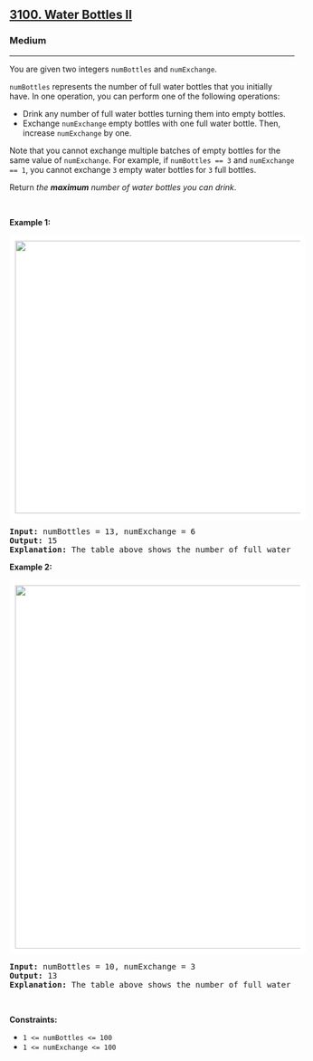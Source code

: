 <h2><a href="https://leetcode.com/problems/water-bottles-ii/">3100. Water Bottles II</a></h2><h3>Medium</h3><hr><div><p>You are given two integers <code>numBottles</code> and <code>numExchange</code>.</p>

<p><code>numBottles</code> represents the number of full water bottles that you initially have. In one operation, you can perform one of the following operations:</p>

<ul>
	<li>Drink any number of full water bottles turning them into empty bottles.</li>
	<li>Exchange <code>numExchange</code> empty bottles with one full water bottle. Then, increase <code>numExchange</code> by one.</li>
</ul>

<p>Note that you cannot exchange multiple batches of empty bottles for the same value of <code>numExchange</code>. For example, if <code>numBottles == 3</code> and <code>numExchange == 1</code>, you cannot exchange <code>3</code> empty water bottles for <code>3</code> full bottles.</p>

<p>Return <em>the <strong>maximum</strong> number of water bottles you can drink</em>.</p>

<p>&nbsp;</p>
<p><strong class="example">Example 1:</strong></p>
<img alt="" src="https://assets.leetcode.com/uploads/2024/01/28/exampleone1.png" style="width: 948px; height: 482px; padding: 10px; background: rgb(255, 255, 255); border-radius: 0.5rem; --darkreader-inline-bgimage: initial; --darkreader-inline-bgcolor: #111213;" data-darkreader-inline-bgimage="" data-darkreader-inline-bgcolor="">
<pre><strong>Input:</strong> numBottles = 13, numExchange = 6
<strong>Output:</strong> 15
<strong>Explanation:</strong> The table above shows the number of full water bottles, empty water bottles, the value of numExchange, and the number of bottles drunk.
</pre>

<p><strong class="example">Example 2:</strong></p>
<img alt="" src="https://assets.leetcode.com/uploads/2024/01/28/example231.png" style="width: 990px; height: 642px; padding: 10px; background: rgb(255, 255, 255); border-radius: 0.5rem; --darkreader-inline-bgimage: initial; --darkreader-inline-bgcolor: #111213;" data-darkreader-inline-bgimage="" data-darkreader-inline-bgcolor="">
<pre><strong>Input:</strong> numBottles = 10, numExchange = 3
<strong>Output:</strong> 13
<strong>Explanation:</strong> The table above shows the number of full water bottles, empty water bottles, the value of numExchange, and the number of bottles drunk.
</pre>

<p>&nbsp;</p>
<p><strong>Constraints:</strong></p>

<ul>
	<li><code>1 &lt;= numBottles &lt;= 100 </code></li>
	<li><code>1 &lt;= numExchange &lt;= 100</code></li>
</ul>
</div>
